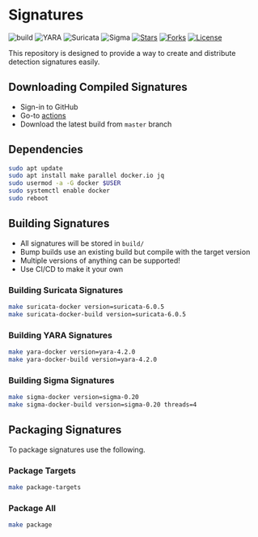 # Signatures

![build](https://github.com/c3rb3ru5d3d53c/signatures/actions/workflows/signatures.yml/badge.svg?branch=master)
![YARA](https://img.shields.io/badge/target-yara-brightgreen)
![Suricata](https://img.shields.io/badge/target-suricata-brightgreen)
![Sigma](https://img.shields.io/badge/target-sigma-brightgreen)
[![Stars](https://img.shields.io/github/stars/c3rb3ru5d3d53c/signatures)](https://github.com/c3rb3ru5d3d53c/signatures/stargazers)
[![Forks](https://img.shields.io/github/forks/c3rb3ru5d3d53c/signatures)](https://github.com/c3rb3ru5d3d53c/signatures/network)
[![License](https://img.shields.io/github/license/c3rb3ru5d3d53c/signatures)](https://github.com/c3rb3ru5d3d53c/signatures/blob/master/LICENSE)

This repository is designed to provide a way to create and distribute detection signatures easily.

## Downloading Compiled Signatures

- Sign-in to GitHub
- Go-to [actions](https://github.com/c3rb3ru5d3d53c/signatures/actions/)
- Download the latest build from `master` branch

## Dependencies

```bash
sudo apt update
sudo apt install make parallel docker.io jq
sudo usermod -a -G docker $USER
sudo systemctl enable docker
sudo reboot
```

## Building Signatures

- All signatures will be stored in `build/`
- Bump builds use an existing build but compile with the target version
- Multiple versions of anything can be supported!
- Use CI/CD to make it your own

### Building Suricata Signatures

```bash
make suricata-docker version=suricata-6.0.5
make suricata-docker-build version=suricata-6.0.5
```

### Building YARA Signatures

```bash
make yara-docker version=yara-4.2.0
make yara-docker-build version=yara-4.2.0
```

### Building Sigma Signatures

```bash
make sigma-docker version=sigma-0.20
make sigma-docker-build version=sigma-0.20 threads=4
```

## Packaging Signatures

To package signatures use the following.

### Package Targets

```bash
make package-targets
```

### Package All

```bash
make package
```
